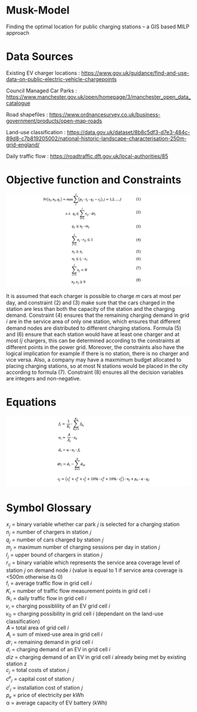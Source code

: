 # Musk-Model
Finding the optimal location for public charging stations – a GIS based MILP approach

# Data Sources
Existing EV charger locations : https://www.gov.uk/guidance/find-and-use-data-on-public-electric-vehicle-chargepoints

Council Managed Car Parks : https://www.manchester.gov.uk/open/homepage/3/manchester_open_data_catalogue

Road shapefiles : https://www.ordnancesurvey.co.uk/business-government/products/open-map-roads

Land-use classification : https://data.gov.uk/dataset/8b8c5df3-d7e3-484c-89d8-c7b819205002/national-historic-landscape-characterisation-250m-grid-england/

Daily traffic flow : https://roadtraffic.dft.gov.uk/local-authorities/85

# Objective function and Constraints
<img src="screenshots/formulation.png" width=1000 >

It is assumed that each charger is possible to charge 𝑚 cars at most per day, and constraint (2) and (3) make sure that the cars charged in the station are less than both the capacity of the station and the charging demand. Constraint (4) ensures that the remaining charging demand in grid 𝑖 are in the service area of only one station, which ensures that different demand nodes are distributed to different charging stations. Formula (5) and (6) ensure that each station would have at least one charger and at most 𝑙𝑗 chargers, this can be determined according to the constraints at different points in the power grid. Moreover, the constraints also have the logical implication for example if there is no station, there is no charger and vice versa. Also, a company may have a maxmimum budget allocated to placing charging stations, so at most N stations would be placed in the city according to formula (7). Constraint (8) ensures all the decision variables are integers and non-negative.

# Equations
<img src="screenshots/equation.png" width=1000 >


# Symbol Glossary
𝑥<sub>𝑗</sub> = binary variable whether car park 𝑗 is selected for a charging station <br />
𝑛<sub>𝑗</sub> = number of chargers in station 𝑗 <br />
𝑞<sub>𝑗</sub> = number of cars charged by station 𝑗 <br />
𝑚<sub>𝑗</sub> = maximum number of charging sessions per day in station 𝑗 <br />
𝑙<sub>𝑗</sub> = upper bound of chargers in station 𝑗 <br />
𝑟<sub>𝑖𝑗</sub> = binary variable which represents the service area coverage level of station 𝑗 on demand node 𝑖 (value is equal to 1 if service area coverage is <500m otherwise its 0)<br />
𝑓<sub>𝑖</sub> = average traffic flow in grid cell 𝑖 <br />
𝐾<sub>𝑖</sub> = number of traffic flow measurement points in grid cell 𝑖 <br />
𝑓𝑘<sub>𝑖</sub> = daily traffic flow in grid cell 𝑖 <br />
𝑣<sub>𝑖</sub> = charging possiblility of an EV grid cell 𝑖 <br />
𝑣<sub>0</sub> = charging possibility in grid cell 𝑖 (dependant on the land-use classification)<br />
𝐴 = total area of grid cell 𝑖 <br />
𝐴<sub>𝑖</sub> = sum of mixed-use area in grid cell 𝑖 <br />
𝑑𝑟<sub>𝑖</sub> = remaining demand in grid cell 𝑖 <br />
𝑑<sub>𝑖</sub> = charging demand of an EV in grid cell 𝑖 <br />
𝑑𝑖𝑧 = charging demand of an EV in grid cell 𝑖 already being met by existing station z <br />
𝑐<sub>𝑗</sub> = total costs of station 𝑗 <br />
𝑐<sup>𝑒</sup><sub>𝑗</sub> = capital cost of station 𝑗 <br />
𝑐<sup>𝑖</sup><sub>𝑗</sub> = installation cost of station 𝑗 <br />
𝑝<sub>𝑒</sub> = price of electricity per kWh <br />
α = average capacity of EV battery (kWh) <br />

